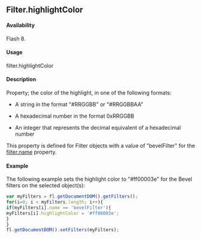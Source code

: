 ## Filter.highlightColor

#### Availability

Flash 8.

#### Usage

filter.highlightColor

#### Description

Property; the color of the highlight, in one of the following formats:

-   A string in the format "#RRGGBB" or "#RRGGBBAA"

-   A hexadecimal number in the format 0xRRGGBB

-   An integer that represents the decimal equivalent of a hexadecimal number

This property is defined for Filter objects with a value of "bevelFilter" for the [filter.name](../Filter_object/filter13.md) property.

#### Example

The following example sets the highlight color to "#ff00003e" for the Bevel filters on the selected object(s):
```javascript
var myFilters = fl.getDocumentDOM().getFilters();
for(i=0; i < myFilters.length; i++){
if(myFilters[i].name == 'bevelFilter'){
myFilters[i].highlightColor = '#ff00003e';
}
}
fl.getDocumentDOM().setFilters(myFilters);

```